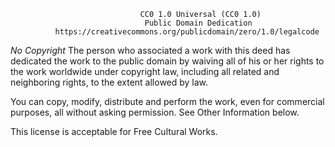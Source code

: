                                  CC0 1.0 Universal (CC0 1.0)
                                  Public Domain Dedication
              https://creativecommons.org/publicdomain/zero/1.0/legalcode   
              
*No Copyright*
The person who associated a work with this deed has dedicated the work to the public domain by waiving all of his or her rights to the work worldwide under copyright law, including all related and neighboring rights, to the extent allowed by law.

You can copy, modify, distribute and perform the work, even for commercial purposes, all without asking permission. See Other Information below.

This license is acceptable for Free Cultural Works.
